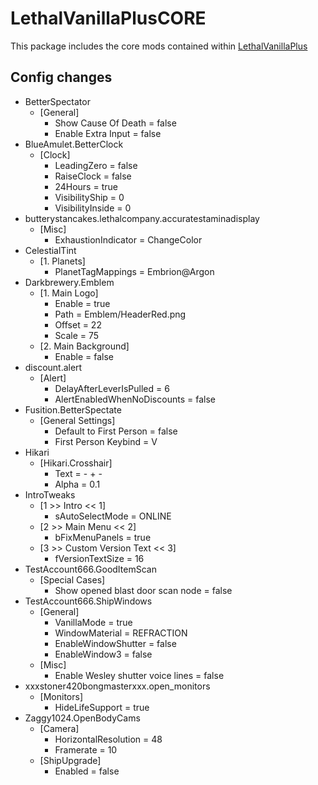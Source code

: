# LethalVanillaPlusCORE
This package includes the core mods contained within [LethalVanillaPlus](https://thunderstore.io/c/lethal-company/p/Georg9741/LethalVanillaPlus/)

## Config changes
- BetterSpectator
  - [General]
    - Show Cause Of Death = false
    - Enable Extra Input = false
- BlueAmulet.BetterClock
  - [Clock]
    - LeadingZero = false
    - RaiseClock = false
    - 24Hours = true
    - VisibilityShip = 0
    - VisibilityInside = 0
- butterystancakes.lethalcompany.accuratestaminadisplay
  - [Misc]
    - ExhaustionIndicator = ChangeColor
- CelestialTint
  - [1. Planets]
    - PlanetTagMappings = Embrion@Argon
- Darkbrewery.Emblem
  - [1. Main Logo]
    - Enable = true
    - Path = Emblem/HeaderRed.png
    - Offset = 22
    - Scale = 75
  - [2. Main Background]
    - Enable = false
- discount.alert
  - [Alert]
    - DelayAfterLeverIsPulled = 6
    - AlertEnabledWhenNoDiscounts = false
- Fusition.BetterSpectate
  - [General Settings]
    - Default to First Person = false
    - First Person Keybind = V
- Hikari
  - [Hikari.Crosshair]
    - Text = - + -
    - Alpha = 0.1
- IntroTweaks
  - [1 >> Intro << 1]
    - sAutoSelectMode = ONLINE
  - [2 >> Main Menu << 2]
    - bFixMenuPanels = true
  - [3 >> Custom Version Text << 3]
    - fVersionTextSize = 16
- TestAccount666.GoodItemScan
  - [Special Cases]
    - Show opened blast door scan node = false
- TestAccount666.ShipWindows
  - [General]
    - VanillaMode = true
    - WindowMaterial = REFRACTION
    - EnableWindowShutter = false
    - EnableWindow3 = false
  - [Misc]
    - Enable Wesley shutter voice lines = false
- xxxstoner420bongmasterxxx.open_monitors
  - [Monitors]
    - HideLifeSupport = true
- Zaggy1024.OpenBodyCams
  - [Camera]
    - HorizontalResolution = 48
    - Framerate = 10
  - [ShipUpgrade]
    - Enabled = false